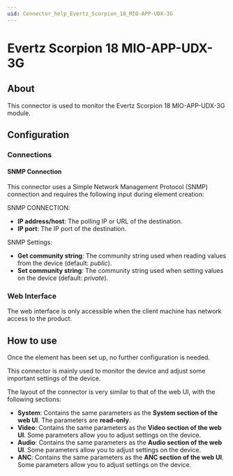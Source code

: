 ```yaml
---
uid: Connector_help_Evertz_Scorpion_18_MIO-APP-UDX-3G
---
```


# Evertz Scorpion 18 MIO-APP-UDX-3G

## About

This connector is used to monitor the Evertz Scorpion 18 MIO-APP-UDX-3G module.

## Configuration

### Connections

#### SNMP Connection

This connector uses a Simple Network Management Protocol (SNMP) connection and requires the following input during element creation:

SNMP CONNECTION:

- **IP address/host**: The polling IP or URL of the destination.
- **IP port**: The IP port of the destination.

SNMP Settings:

- **Get community string**: The community string used when reading values from the device (default: *public*).
- **Set community string**: The community string used when setting values on the device (default: *private*).

### Web Interface

The web interface is only accessible when the client machine has network access to the product.

## How to use

Once the element has been set up, no further configuration is needed.

This connector is mainly used to monitor the device and adjust some important settings of the device.

The layout of the connector is very similar to that of the web UI, with the following sections:

- **System**: Contains the same parameters as the **System section of the web UI**. The parameters are **read-only**.
- **Video**: Contains the same parameters as the **Video section of the web UI**. Some parameters allow you to adjust settings on the device.
- **Audio**: Contains the same parameters as the **Audio section of the web UI**. Some parameters allow you to adjust settings on the device.
- **ANC**: Contains the same parameters as the **ANC section of the web UI**. Some parameters allow you to adjust settings on the device.
